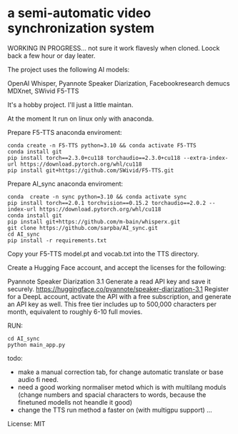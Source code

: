 # a semi-automatic video synchronization system 
WORKING IN PROGRESS... not sure it work flavesly when cloned. Loock back a few hour or day leater.


The project uses the following AI models:

OpenAI Whisper, 
Pyannote Speaker Diarization, 
Facebookresearch demucs MDXnet, 
SWivid F5-TTS

It's a hobby project. I'll just a little maintan.

At the moment It run on linux only with anaconda.

Prepare F5-TTS anaconda enviroment:
```
conda create -n F5-TTS python=3.10 && conda activate F5-TTS
conda install git
pip install torch==2.3.0+cu118 torchaudio==2.3.0+cu118 --extra-index-url https://download.pytorch.org/whl/cu118
pip install git+https://github.com/SWivid/F5-TTS.git
```

Prepare AI_sync anaconda enviroment:
```
conda  create -n sync python=3.10 && conda activate sync
pip install torch==2.0.1 torchvision==0.15.2 torchaudio==2.0.2 --index-url https://download.pytorch.org/whl/cu118
conda install git
pip install git+https://github.com/m-bain/whisperx.git
git clone https://github.com/sarpba/AI_sync.git
cd AI_sync
pip install -r requirements.txt
```
Copy your F5-TTS model.pt and vocab.txt into the TTS directory. 

Create a Hugging Face account, and accept the licenses for the following:

Pyannote Speaker Diarization 3.1 Generate a read API key and save it securely. https://huggingface.co/pyannote/speaker-diarization-3.1
Register for a DeepL account, activate the API with a free subscription, and generate an API key as well. This free tier includes up to 500,000 characters per month, equivalent to roughly 6-10 full movies.

RUN:
```
cd AI_sync
python main_app.py
```

todo:

- make a manual correction tab, for change automatic translate or base audio fi need.
- need a good working normaliser metod which is with multilang moduls (change numbers and spacial characters to words, because the finetuned modells not heandle it good)
- change the TTS run method a faster on (with multigpu support)
...

License: MIT